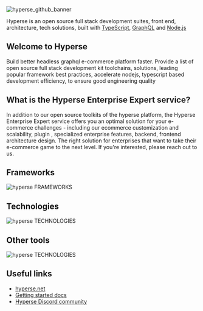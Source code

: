 
![hyperse_github_banner](https://github.com/hyperse-io/.github/assets/2833251/030c5e86-3fd8-4240-b628-f5c7d57cbd28) 

Hyperse is an open source full stack development suites, front end,  architecture, tech solutions, built with [TypeScript](http://www.typescriptlang.org/), [GraphQL](https://graphql.org/) and [Node.js](https://nodejs.org)


## Welcome to Hyperse

Build better headless graphql e-commerce platform faster. Provide a list of open source full stack development kit toolchains, solutions, leading popular framework best practices, accelerate nodejs, typescript based development efficiency, to ensure good engineering quality

## What is the Hyperse Enterprise Expert service? 

In addition to our open source toolkits of the hyperse platform, the Hyperse Enterprise Expert service offers you an optimal solution for your e-commerce challenges - including our ecommerce customization and scalability, plugin , specialized enterprise features, backend, frontend architecture design. The right solution for enterprises that want to take their e-commerce game to the next level. If you're interested, please reach out to us.

## Frameworks
![hyperse FRAMEWORKS](https://github.com/user-attachments/assets/1060c859-f978-465b-b52c-3143c82f4fc0) 

## Technologies
![hyperse TECHNOLOGIES](https://github.com/user-attachments/assets/cb99369b-5ae2-459c-aa98-5849fc73e98d)

## Other tools
![hyperse TECHNOLOGIES](https://github.com/user-attachments/assets/fba254cd-5b54-48a5-a3fb-84550e9b9794)
 

 ## Useful links

- [hyperse.net](https://www.hyperse.net)
- [Getting started docs](https://www.hyperse.net/faq)
- [Hyperse Discord community](https://discord.com/invite/tj3ahjXXzM)
